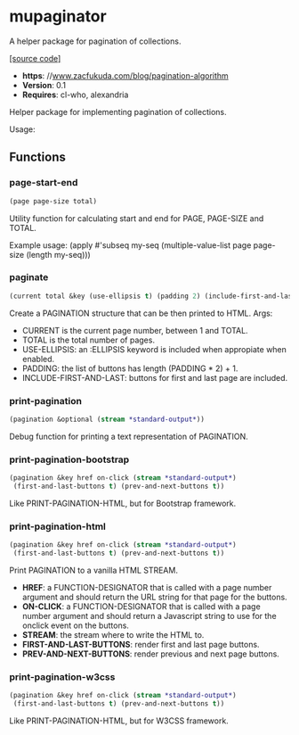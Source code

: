 # mupaginator

A helper package for pagination of collections.

[[source code]](../mupaginator.lisp)

- **https**: //www.zacfukuda.com/blog/pagination-algorithm
- **Version**: 0.1
- **Requires**: cl-who, alexandria


 Helper package for implementing pagination of collections.

 Usage:



## Functions
### page-start-end

```lisp
(page page-size total)
```

Utility function for calculating start and end for PAGE, PAGE-SIZE and TOTAL.



Example usage:
    (apply #'subseq my-seq (multiple-value-list page page-size (length my-seq)))
### paginate

```lisp
(current total &key (use-ellipsis t) (padding 2) (include-first-and-last t))
```

Create a PAGINATION structure that can be then printed to HTML.
Args:
- CURRENT is the current page number, between 1 and TOTAL.
- TOTAL is the total number of pages.
- USE-ELLIPSIS: an :ELLIPSIS keyword is included when appropiate when enabled.
- PADDING: the list of buttons has length (PADDING * 2) + 1.
- INCLUDE-FIRST-AND-LAST: buttons for first and last page are included.




### print-pagination

```lisp
(pagination &optional (stream *standard-output*))
```

Debug function for printing a text representation of PAGINATION.




### print-pagination-bootstrap

```lisp
(pagination &key href on-click (stream *standard-output*)
 (first-and-last-buttons t) (prev-and-next-buttons t))
```

Like PRINT-PAGINATION-HTML, but for Bootstrap framework.




### print-pagination-html

```lisp
(pagination &key href on-click (stream *standard-output*)
 (first-and-last-buttons t) (prev-and-next-buttons t))
```

Print PAGINATION to a vanilla HTML STREAM.

- **HREF**: a FUNCTION-DESIGNATOR that is called with a page number argument and should return the URL string for that page for the buttons.
- **ON-CLICK**: a FUNCTION-DESIGNATOR that is called with a page number argument and should return a Javascript string to use for the onclick event on the buttons.
- **STREAM**: the stream where to write the HTML to.
- **FIRST-AND-LAST-BUTTONS**: render first and last page buttons.
- **PREV-AND-NEXT-BUTTONS**: render previous and next page buttons.



### print-pagination-w3css

```lisp
(pagination &key href on-click (stream *standard-output*)
 (first-and-last-buttons t) (prev-and-next-buttons t))
```

Like PRINT-PAGINATION-HTML, but for W3CSS framework.




